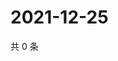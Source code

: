 # 2021-12-25

共 0 条

<!-- BEGIN WEIBO -->
<!-- 最后更新时间 Sat Dec 25 2021 02:13:46 GMT+0800 (China Standard Time) -->

<!-- END WEIBO -->
